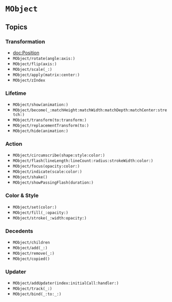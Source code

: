 
# ``MObject``


## Topics

### Transformation

- <doc:Position>
- ``MObject/rotate(angle:axis:)``
- ``MObject/flip(axis:)``
- ``MObject/scale(_:)``
- ``MObject/apply(matrix:center:)``
- ``MObject/zIndex``

### Lifetime
- ``MObject/show(animation:)``
- ``MObject/become(_:matchHeight:matchWidth:matchDepth:matchCenter:stretch:)``
- ``MObject/transform(to:transform:)``
- ``MObject/replacementTransform(to:)``
- ``MObject/hide(animation:)``

### Action
- ``MObject/circumscribe(shape:style:color:)``
- ``MObject/flash(lineLength:lineCount:radius:strokeWidth:color:)``
- ``MObject/focus(opacity:color:)``
- ``MObject/indicate(scale:color:)``
- ``MObject/shake()``
- ``MObject/showPassingFlash(duration:)``

### Color & Style
- ``MObject/set(color:)``
- ``MObject/fill(_:opacity:)``
- ``MObject/stroke(_:width:opacity:)``

### Decedents
- ``MObject/children``
- ``MObject/add(_:)``
- ``MObject/remove(_:)``
- ``MObject/copied()``

### Updater
- ``MObject/addUpdater(index:initialCall:handler:)``
- ``MObject/track(_:)``
- ``MObject/bind(_:to:_:)``

